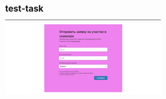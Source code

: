 # test-task
____
![Start page of Application](https://github.com/bembel1993/test-task/blob/main/Untitled.png)
